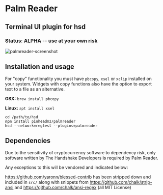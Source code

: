 # Palm Reader

## Terminal UI plugin for hsd

### Status: ALPHA -- use at your own risk

![palmreader-screenshot](https://raw.githubusercontent.com/pinheadmz/palmreader/master/docs/screenshot1.png)

## Installation and usage

For "copy" functionality you must have `pbcopy`, `xsel` or `xclip` installed on
your system. Widgets with copy functions also have the option to export text
to a file as an alternative.

**OSX:** `brew install pbcopy`

**Linux:** `apt install xsel`

```
cd /path/to/hsd
npm install pinheadmz/palmreader
hsd --network=regtest --plugins=palmreader
```

## Dependencies

Due to the sensitivity of cryptocurrency software to dependency risk, only
software written by The Handshake Developers is required by Palm Reader.

Any exceptions to this will be vendored and indicated below:

https://github.com/yaronn/blessed-contrib has been stripped down and included
in `src/` along with snippets from https://github.com/chalk/strip-ansi and
https://github.com/chalk/ansi-regex (all MIT License)